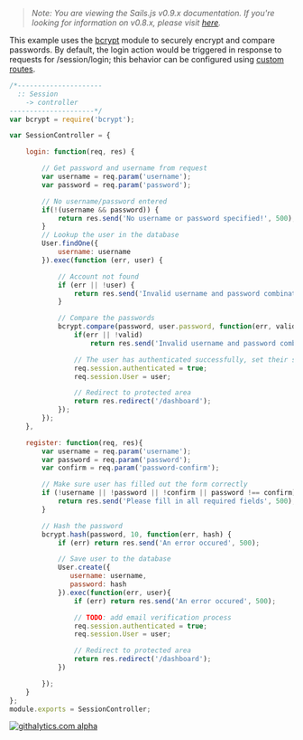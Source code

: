 > _Note: You are viewing the Sails.js v0.9.x documentation.  If you're looking for information on v0.8.x, please visit [here](http://08x.sailsjs.org)._

This example uses the [bcrypt](https://github.com/ncb000gt/node.bcrypt.js) module to securely encrypt and compare passwords.
By default, the login action would be triggered in response to requests for /session/login; this behavior can be configured using [custom routes](https://github.com/balderdashy/sails/wiki/routes).
```javascript
/*---------------------
  :: Session 
    -> controller
---------------------*/
var bcrypt = require('bcrypt');

var SessionController = {

    login: function(req, res) {

        // Get password and username from request
        var username = req.param('username');
        var password = req.param('password');

        // No username/password entered
        if(!(username && password)) {
            return res.send('No username or password specified!', 500);
        }
        // Lookup the user in the database
        User.findOne({
            username: username
        }).exec(function (err, user) {

            // Account not found
            if (err || !user) {
                return res.send('Invalid username and password combination!', 500);
            }

            // Compare the passwords
            bcrypt.compare(password, user.password, function(err, valid) {
                if(err || !valid)
                    return res.send('Invalid username and password combination!', 500)

                // The user has authenticated successfully, set their session
                req.session.authenticated = true;
                req.session.User = user;

                // Redirect to protected area
                return res.redirect('/dashboard');
            });
        });
    },

    register: function(req, res){
        var username = req.param('username');
        var password = req.param('password');
        var confirm = req.param('password-confirm');

        // Make sure user has filled out the form correctly
        if (!username || !password || !confirm || password !== confirm) {
            return res.send('Please fill in all required fields', 500);
        }

        // Hash the password
        bcrypt.hash(password, 10, function(err, hash) {
            if (err) return res.send('An error occured', 500);

            // Save user to the database
            User.create({
               username: username,
               password: hash
            }).exec(function(err, user){
                if (err) return res.send('An error occured', 500);

                // TODO: add email verification process
                req.session.authenticated = true;
                req.session.User = user;

                // Redirect to protected area
                return res.redirect('/dashboard');
            })

        });
    }
};
module.exports = SessionController;
```

[![githalytics.com alpha](https://cruel-carlota.pagodabox.com/8acf2fc2ca0aca8a3018e355ad776ed7 "githalytics.com")](http://githalytics.com/balderdashy/sails/wiki/loginExample)
